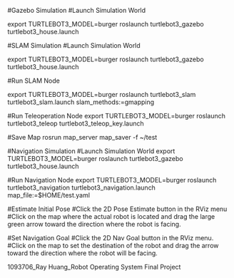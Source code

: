#Gazebo Simulation
#Launch Simulation World

export TURTLEBOT3_MODEL=burger
roslaunch turtlebot3_gazebo turtlebot3_house.launch

#SLAM Simulation
#Launch Simulation World

export TURTLEBOT3_MODEL=burger
roslaunch turtlebot3_gazebo turtlebot3_house.launch

#Run SLAM Node

export TURTLEBOT3_MODEL=burger
roslaunch turtlebot3_slam turtlebot3_slam.launch slam_methods:=gmapping

#Run Teleoperation Node
export TURTLEBOT3_MODEL=burger
roslaunch turtlebot3_teleop turtlebot3_teleop_key.launch

#Save Map
rosrun map_server map_saver -f ~/test

#Navigation Simulation
#Launch Simulation World
export TURTLEBOT3_MODEL=burger
roslaunch turtlebot3_gazebo turtlebot3_house.launch

#Run Navigation Node
export TURTLEBOT3_MODEL=burger
roslaunch turtlebot3_navigation turtlebot3_navigation.launch map_file:=$HOME/test.yaml

#Estimate Initial Pose
#Click the 2D Pose Estimate button in the RViz menu
#Click on the map where the actual robot is located and drag the large green arrow toward the direction where the robot is facing.

#Set Navigation Goal
#Click the 2D Nav Goal button in the RViz menu.
#Click on the map to set the destination of the robot and drag the arrow toward the direction where the robot will be facing.


1093706_Ray Huang_Robot Operating System Final Project
